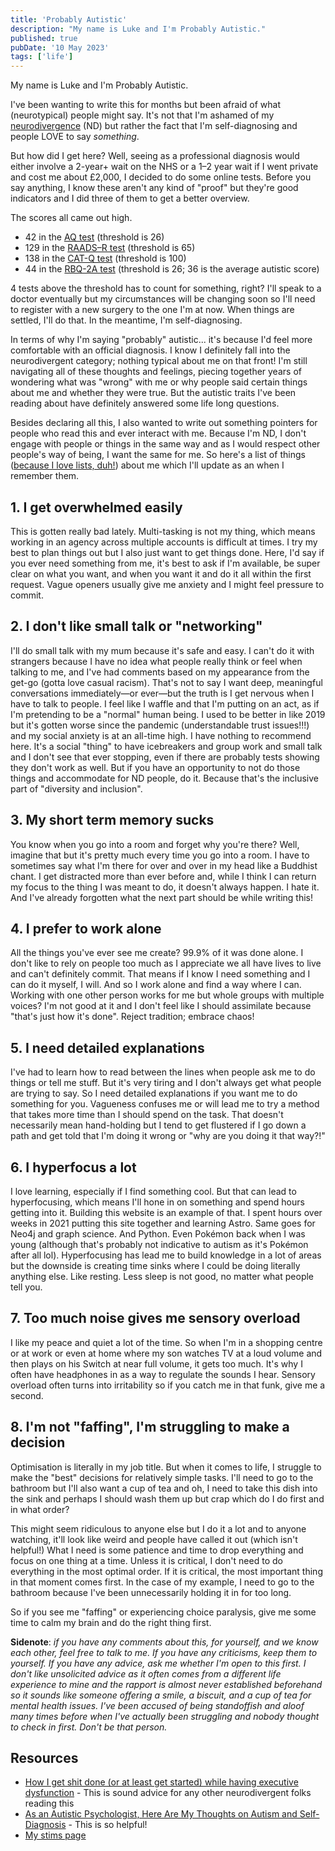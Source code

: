 ```yaml
---
title: 'Probably Autistic'
description: "My name is Luke and I'm Probably Autistic."
published: true
pubDate: '10 May 2023'
tags: ['life']
---
```


My name is Luke and I'm Probably Autistic.

I've been wanting to write this for months but been afraid of what (neurotypical) people might say. It's not that I'm ashamed of my [neurodivergence](https://my.clevelandclinic.org/health/symptoms/23154-neurodivergent) (ND) but rather the fact that I'm self-diagnosing and people LOVE to say *something*.

But how did I get here? Well, seeing as a professional diagnosis would either involve a 2-year+ wait on the NHS or a 1–2 year wait if I went private and cost me about £2,000, I decided to do some online tests. Before you say anything, I know these aren't any kind of "proof" but they're good indicators and I did three of them to get a better overview.

The scores all came out high.

* 42 in the [AQ test](https://embrace-autism.com/autism-spectrum-quotient/) (threshold is 26)
* 129 in the [RAADS–R test](https://embrace-autism.com/raads-r/) (threshold is 65)
* 138 in the [CAT-Q test](https://embrace-autism.com/cat-q/) (threshold is 100)
* 44 in the [RBQ-2A test](https://embrace-autism.com/rbq-2a/) (threshold is 26; 36 is the average autistic score)

4 tests above the threshold has to count for something, right? I'll speak to a doctor eventually but my circumstances will be changing soon so I'll need to register with a new surgery to the one I'm at now. When things are settled, I'll do that. In the meantime, I'm self-diagnosing.

In terms of why I'm saying "probably" autistic... it's because I'd feel more comfortable with an official diagnosis. I know I definitely fall into the neurodivergent category; nothing typical about me on that front! I'm still navigating all of these thoughts and feelings, piecing together years of wondering what was "wrong" with me or why people said certain things about me and whether they were true. But the autistic traits I've been reading about have definitely answered some life long questions.

Besides declaring all this, I also wanted to write out something pointers for people who read this and ever interact with me. Because I'm ND, I don't engage with people or things in the same way and as I would respect other people's way of being, I want the same for me. So here's a list of things ([because I love lists, duh!](/lists/)) about me which I'll update as an when I remember them.

## 1. I get overwhelmed easily

This is gotten really bad lately. Multi-tasking is not my thing, which means working in an agency across multiple accounts is difficult at times. I try my best to plan things out but I also just want to get things done. Here, I'd say if you ever need something from me, it's best to ask if I'm available, be super clear on what you want, and when you want it and do it all within the first request. Vague openers usually give me anxiety and I might feel pressure to commit.

## 2. I don't like small talk or "networking"

I'll do small talk with my mum because it's safe and easy. I can't do it with strangers because I have no idea what people really think or feel when talking to me, and I've had comments based on my appearance from the get-go (gotta love casual racism). That's not to say I want deep, meaningful conversations immediately&mdash;or ever&mdash;but the truth is I get nervous when I have to talk to people. I feel like I waffle and that I'm putting on an act, as if I'm pretending to be a "normal" human being. I used to be better in like 2019 but it's gotten worse since the pandemic (understandable trust issues!!!) and my social anxiety is at an all-time high. I have nothing to recommend here. It's a social "thing" to have icebreakers and group work and small talk and I don't see that ever stopping, even if there are probably tests showing they don't work as well. But if you have an opportunity to not do those things and accommodate for ND people, do it. Because that's the inclusive part of "diversity and inclusion".

## 3. My short term memory sucks

You know when you go into a room and forget why you're there? Well, imagine that but it's pretty much every time you go into a room. I have to sometimes say what I'm there for over and over in my head like a Buddhist chant. I get distracted more than ever before and, while I think I can return my focus to the thing I was meant to do, it doesn't always happen. I hate it. And I've already forgotten what the next part should be while writing this!

## 4. I prefer to work alone

All the things you've ever see me create? 99.9% of it was done alone. I don't like to rely on people too much as I appreciate we all have lives to live and can't definitely commit. That means if I know I need something and I can do it myself, I will. And so I work alone and find a way where I can. Working with one other person works for me but whole groups with multiple voices? I'm not good at it and I don't feel like I should assimilate because "that's just how it's done". Reject tradition; embrace chaos!

## 5. I need detailed explanations

I've had to learn how to read between the lines when people ask me to do things or tell me stuff. But it's very tiring and I don't always get what people are trying to say. So I need detailed explanations if you want me to do something for you. Vagueness confuses me or will lead me to try a method that takes more time than I should spend on the task. That doesn't necessarily mean hand-holding but I tend to get flustered if I go down a path and get told that I'm doing it wrong or "why are you doing it that way?!"

## 6. I hyperfocus a lot

I love learning, especially if I find something cool. But that can lead to hyperfocusing, which means I'll hone in on something and spend hours getting into it. Building this website is an example of that. I spent hours over weeks in 2021 putting this site together and learning Astro. Same goes for Neo4j and graph science. And Python. Even Pokémon back when I was young (although that's probably not indicative to autism as it's Pokémon after all lol). Hyperfocusing has lead me to build knowledge in a lot of areas but the downside is creating time sinks where I could be doing literally anything else. Like resting. Less sleep is not good, no matter what people tell you.

## 7. Too much noise gives me sensory overload

I like my peace and quiet a lot of the time. So when I'm in a shopping centre or at work or even at home where my son watches TV at a loud volume and then plays on his Switch at near full volume, it gets too much. It's why I often have headphones in as a way to regulate the sounds I hear. Sensory overload often turns into irritability so if you catch me in that funk, give me a second.

## 8. I'm not "faffing", I'm struggling to make a decision

Optimisation is literally in my job title. But when it comes to life, I struggle to make the "best" decisions for relatively simple tasks. I'll need to go to the bathroom but I'll also want a cup of tea and oh, I need to take this dish into the sink and perhaps I should wash them up but crap which do I do first and in what order?

This might seem ridiculous to anyone else but I do it a lot and to anyone watching, it'll look like weird and people have called it out (which isn't helpful!) What I need is some patience and time to drop everything and focus on one thing at a time. Unless it is critical, I don't need to do everything in the most optimal order. If it is critical, the most important thing in that moment comes first. In the case of my example, I need to go to the bathroom because I've been unnecessarily holding it in for too long.

So if you see me "faffing" or experiencing choice paralysis, give me some time to calm my brain and do the right thing first.

**Sidenote**: _if you have any comments about this, for yourself, and we know each other, feel free to talk to me. If you have any criticisms, keep them to yourself. If you have any advice, ask me whether I'm open to this first. I don't like unsolicited advice as it often comes from a different life experience to mine and the rapport is almost never established beforehand so it sounds like someone offering a smile, a biscuit, and a cup of tea for mental health issues. I've been accused of being standoffish and aloof many times before when I've actually been struggling and nobody thought to check in first. Don't be that person._

## Resources

* [How I get shit done (or at least get started) while having executive dysfunction](https://www.autisticasfxxk.com/blog/get-shit-done/) - This is sound advice for any other neurodivergent folks reading this
* [As an Autistic Psychologist, Here Are My Thoughts on Autism and Self-Diagnosis](https://www.verywellmind.com/self-diagnosis-according-to-an-autistic-psychologist-8650879) - This is so helpful!
* [My stims page](/stims/)